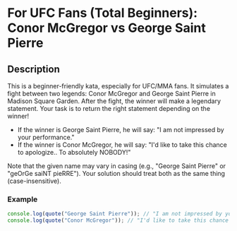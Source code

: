 # For UFC Fans (Total Beginners): Conor McGregor vs George Saint Pierre

## Description

This is a beginner-friendly kata, especially for UFC/MMA fans. It simulates a fight between two legends: Conor McGregor and George Saint Pierre in Madison Square Garden. After the fight, the winner will make a legendary statement. Your task is to return the right statement depending on the winner!

- If the winner is George Saint Pierre, he will say: "I am not impressed by your performance."
- If the winner is Conor McGregor, he will say: "I'd like to take this chance to apologize.. To absolutely NOBODY!"

Note that the given name may vary in casing (e.g., "George Saint Pierre" or "geOrGe saiNT pieRRE"). Your solution should treat both as the same thing (case-insensitive).

### Example

```javascript
console.log(quote("George Saint Pierre")); // "I am not impressed by your performance"
console.log(quote("Conor McGregor")); // "I'd like to take this chance to apologize.. To absolutely NOBODY!"
